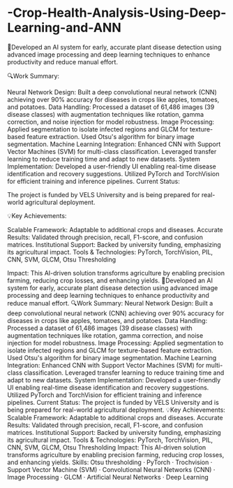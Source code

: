 # -Crop-Health-Analysis-Using-Deep-Learning-and-ANN
🚀Developed an AI system for early, accurate plant disease detection using advanced image processing and deep learning techniques to enhance productivity and reduce manual effort.

🔍Work Summary:

Neural Network Design: Built a deep convolutional neural network (CNN) achieving over 90% accuracy for diseases in crops like apples, tomatoes, and potatoes.
Data Handling: Processed a dataset of 61,486 images (39 disease classes) with augmentation techniques like rotation, gamma correction, and noise injection for model robustness.
Image Processing:
Applied segmentation to isolate infected regions and GLCM for texture-based feature extraction.
Used Otsu's algorithm for binary image segmentation.
Machine Learning Integration:
Enhanced CNN with Support Vector Machines (SVM) for multi-class classification.
Leveraged transfer learning to reduce training time and adapt to new datasets.
System Implementation:
Developed a user-friendly UI enabling real-time disease identification and recovery suggestions.
Utilized PyTorch and TorchVision for efficient training and inference pipelines.
Current Status:

The project is funded by VELS University and is being prepared for real-world agricultural deployment.

💡Key Achievements:

Scalable Framework: Adaptable to additional crops and diseases.
Accurate Results: Validated through precision, recall, F1-score, and confusion matrices.
Institutional Support: Backed by university funding, emphasizing its agricultural impact.
Tools & Technologies: PyTorch, TorchVision, PIL, CNN, SVM, GLCM, Otsu Thresholding

Impact:
This AI-driven solution transforms agriculture by enabling precision farming, reducing crop losses, and enhancing yields.
🚀Developed an AI system for early, accurate plant disease detection using advanced image processing and deep learning techniques to enhance productivity and reduce manual effort. 🔍Work Summary: Neural Network Design: Built a deep convolutional neural network (CNN) achieving over 90% accuracy for diseases in crops like apples, tomatoes, and potatoes. Data Handling: Processed a dataset of 61,486 images (39 disease classes) with augmentation techniques like rotation, gamma correction, and noise injection for model robustness. Image Processing: Applied segmentation to isolate infected regions and GLCM for texture-based feature extraction. Used Otsu's algorithm for binary image segmentation. Machine Learning Integration: Enhanced CNN with Support Vector Machines (SVM) for multi-class classification. Leveraged transfer learning to reduce training time and adapt to new datasets. System Implementation: Developed a user-friendly UI enabling real-time disease identification and recovery suggestions. Utilized PyTorch and TorchVision for efficient training and inference pipelines. Current Status: The project is funded by VELS University and is being prepared for real-world agricultural deployment. 💡Key Achievements: Scalable Framework: Adaptable to additional crops and diseases. Accurate Results: Validated through precision, recall, F1-score, and confusion matrices. Institutional Support: Backed by university funding, emphasizing its agricultural impact. Tools & Technologies: PyTorch, TorchVision, PIL, CNN, SVM, GLCM, Otsu Thresholding Impact: This AI-driven solution transforms agriculture by enabling precision farming, reducing crop losses, and enhancing yields.
Skills: Otsu thresholding · PyTorch · Trochvision · Support Vector Machine (SVM) · Convolutional Neural Networks (CNN) · Image Processing · GLCM · Artificial Neural Networks · Deep Learning
